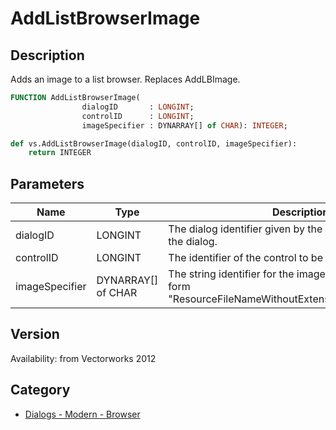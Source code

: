 # AddListBrowserImage

## Description
Adds an image to a list browser. Replaces AddLBImage.

```pascal
FUNCTION AddListBrowserImage(
				dialogID       : LONGINT;
				controlID      : LONGINT;
				imageSpecifier : DYNARRAY[] of CHAR): INTEGER;
```

```python
def vs.AddListBrowserImage(dialogID, controlID, imageSpecifier):
    return INTEGER
```

## Parameters
|Name|Type|Description|
|---|---|---|
|dialogID|LONGINT|The dialog identifier given by the command to create the dialog.|
|controlID|LONGINT|The identifier of the control to be updated.|
|imageSpecifier|DYNARRAY[] of CHAR|The string identifier for the image. It should be of the form &quot;ResourceFileNameWithoutExtension/PathOfImageFile&quot;.|

## Version
Availability: from Vectorworks 2012

## Category
* [Dialogs - Modern - Browser](../Categories/Dialogs%20-%20Modern%20-%20Browser.md)
